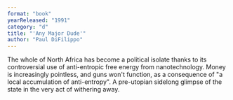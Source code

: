 ```yaml
---
format: "book"
yearReleased: "1991"
category: "d"
title: "'Any Major Dude'"
author: "Paul DiFilippo"
---
```

The whole of North  Africa has become a political isolate thanks to its controversial use of  anti-entropic free energy from nanotechnology. Money is increasingly pointless,  and guns won't function, as a consequence of "a local accumulation of  anti-entropy". A pre-utopian sidelong glimpse of the state in the very act of withering  away.